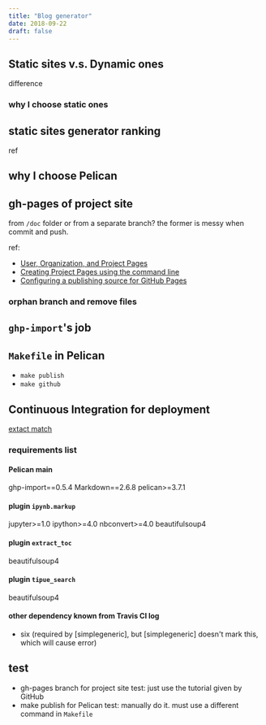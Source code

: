 ```yaml
---
title: "Blog generator"
date: 2018-09-22
draft: false
---
```


## Static sites v.s. Dynamic ones
difference

### why I choose static ones


## static sites generator ranking
ref

## why I choose Pelican

## gh-pages of project site
from `/doc` folder or from a separate branch? the former is messy when commit and push.

ref:
- [User, Organization, and Project Pages](https://help.github.com/articles/user-organization-and-project-pages/#project-pages)
- [Creating Project Pages using the command line](https://help.github.com/articles/creating-project-pages-using-the-command-line/)
- [Configuring a publishing source for GitHub Pages](https://help.github.com/articles/configuring-a-publishing-source-for-github-pages/)

### orphan branch and remove files


## `ghp-import`'s job

## `Makefile` in Pelican
- `make publish`
- `make github`

## Continuous Integration for deployment
[extact match](http://shaunagordon.com/blog/2016/01/13/pelican-travis-and-github/)

### requirements list
#### Pelican main
ghp-import==0.5.4
Markdown==2.6.8
pelican>=3.7.1

#### plugin `ipynb.markup`
jupyter>=1.0
ipython>=4.0
nbconvert>=4.0
beautifulsoup4

#### plugin `extract_toc`
beautifulsoup4

#### plugin `tipue_search`
beautifulsoup4

#### other dependency known from Travis CI log
- six (required by [simplegeneric], but [simplegeneric] doesn't mark this, which will cause error)


## test
- gh-pages branch for project site test: just use the tutorial given by GitHub
- make publish for Pelican test: manually do it. must use a different command in `Makefile`

